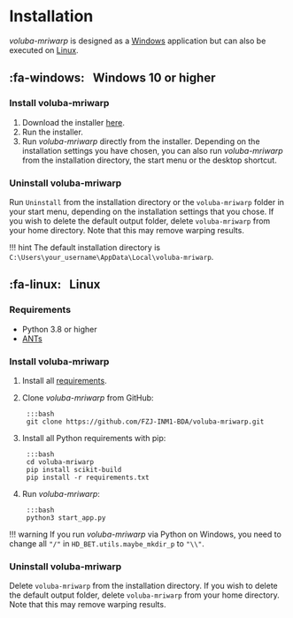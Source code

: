 # Installation

_voluba-mriwarp_ is designed as a [Windows](#fa-windows-windows-10-or-higher) application but can also be executed on [Linux](#linux).

## :fa-windows: &nbsp; Windows 10 or higher

### Install voluba-mriwarp

1. Download the installer [here](https://fz-juelich.sciebo.de/s/xbjgb8yx7Jw01Jq/download).
2. Run the installer.
3. Run _voluba-mriwarp_ directly from the installer. Depending on the installation settings you have chosen, you can also run _voluba-mriwarp_ from the installation directory, the start menu or the desktop shortcut.

### Uninstall voluba-mriwarp

Run `Uninstall` from the installation directory or the `voluba-mriwarp` folder in your start menu, depending on the installation settings that you chose. If you wish to delete the default output folder, delete `voluba-mriwarp` from your home directory. Note that this may remove warping results.

!!! hint
    The default installation directory is `C:\Users\your_username\AppData\Local\voluba-mriwarp`.

## :fa-linux: &nbsp; Linux

### Requirements

* Python 3.8 or higher
* [ANTs](https://github.com/ANTsX/ANTs/wiki/Compiling-ANTs-on-Linux-and-Mac-OS)

### Install voluba-mriwarp

1. Install all [requirements](#requirements).
2. Clone _voluba-mriwarp_ from GitHub:

        :::bash
        git clone https://github.com/FZJ-INM1-BDA/voluba-mriwarp.git

3. Install all Python requirements with pip:

        :::bash
        cd voluba-mriwarp
        pip install scikit-build
        pip install -r requirements.txt

4. Run _voluba-mriwarp_:

        :::bash
        python3 start_app.py

!!! warning
    If you run _voluba-mriwarp_ via Python on Windows, you need to change all `"/"` in `HD_BET.utils.maybe_mkdir_p` to `"\\"`.

### Uninstall voluba-mriwarp

Delete `voluba-mriwarp` from the installation directory. If you wish to delete the default output folder, delete `voluba-mriwarp` from your home directory. Note that this may remove warping results.
